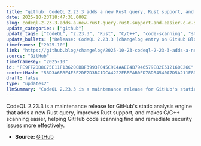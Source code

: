 ```yaml
---
title: "github: CodeQL 2.23.3 adds a new Rust query, Rust support, and easier C/C++ scanning"
date: 2025-10-23T18:47:31.000Z
slug: codeql-2-23-3-adds-a-new-rust-query-rust-support-and-easier-c-c-scanning
update_categories: ["github"]
update_tags: ["CodeQL", "2.23.3", "Rust", "C/C++", "code-scanning", "static-analysis", "GitHub", "security", "changelog", "release"]
update_bullets: ["Release: CodeQL 2.23.3 (changelog entry on GitHub Blog).", "New Rust query added to the CodeQL query suite.", "Improved Rust support for CodeQL analysis (better coverage or tooling integration).", "Easier C/C++ scanning—updates to make scanning those languages simpler to run.", "CodeQL continues to power GitHub code scanning for finding and remediating security issues.", "Announcement posted on the GitHub Blog changelog."]
timeframes: ["2025-10"]
link: "https://github.blog/changelog/2025-10-23-codeql-2-23-3-adds-a-new-rust-query-rust-support-and-easier-c-c-scanning"
source: "GitHub"
timeframeKey: "2025-10"
id: "FE9FF2DD8C75E11F13620CBBF3993F045C9C4AAEE4B7946579E82E512160C26C"
contentHash: "58D3A6BBF4F5F2DF2D3BC1DCA4222FBBEAB0ED78D84540A7D5A211F8DFAC4453"
draft: false
type: "updates2"
llmSummary: "CodeQL 2.23.3 is a maintenance release for GitHub's static analysis engine that adds a new Rust query, improves Rust support, and makes C/C++ scanning easier, helping GitHub code scanning find and remediate security issues more effectively."
---
```


CodeQL 2.23.3 is a maintenance release for GitHub's static analysis engine that adds a new Rust query, improves Rust support, and makes C/C++ scanning easier, helping GitHub code scanning find and remediate security issues more effectively.

- **Source:** [GitHub](https://github.blog/changelog/2025-10-23-codeql-2-23-3-adds-a-new-rust-query-rust-support-and-easier-c-c-scanning)
